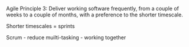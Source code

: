 Agile Principle 3:
Deliver working software frequently, from a couple of weeks to a couple of months, with a preference to the shorter timescale.

Shorter timescales = sprints

Scrum - reduce muilti-tasking - working together 